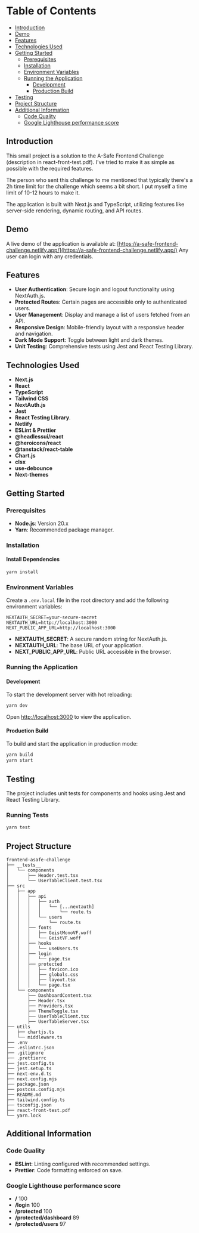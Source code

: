 # Table of Contents
- [Introduction](#introduction)
- [Demo](#demo)
- [Features](#features)
- [Technologies Used](#technologies-used)
- [Getting Started](#getting-started)
  - [Prerequisites](#prerequisites)
  - [Installation](#installation)
  - [Environment Variables](#environment-variables)
  - [Running the Application](#running-the-application)
    - [Development](#development)
    - [Production Build](#production-build)
- [Testing](#testing)
- [Project Structure](#project-structure)
- [Additional Information](#additional-information)
  - [Code Quality](#code-quality)
  - [Google Lighthouse performance score](#google-lighthouse-performance-score)

## Introduction
This small project is a solution to the A-Safe Frontend Challenge (description in react-front-test.pdf).
I've tried to make it as simple as possible with the required features.

The person who sent this challenge to me mentioned that typically there's a 2h time limit for the challenge which seems a bit short.
I put myself a time limit of 10-12 hours to make it.

The application is built with Next.js and TypeScript, utilizing features like server-side rendering, dynamic routing, and API routes.

## Demo
A live demo of the application is available at: [https://a-safe-frontend-challenge.netlify.app/](https://a-safe-frontend-challenge.netlify.app/)
Any user can login with any credentials.

## Features
- **User Authentication**: Secure login and logout functionality using NextAuth.js.
- **Protected Routes**: Certain pages are accessible only to authenticated users.
- **User Management**: Display and manage a list of users fetched from an API.
- **Responsive Design**: Mobile-friendly layout with a responsive header and navigation.
- **Dark Mode Support**: Toggle between light and dark themes.
- **Unit Testing**: Comprehensive tests using Jest and React Testing Library.

## Technologies Used
- **Next.js**
- **React**
- **TypeScript**
- **Tailwind CSS**
- **NextAuth.js**
- **Jest**
- **React Testing Library**.
- **Netlify**
- **ESLint & Prettier**
- **@headlessui/react**
- **@heroicons/react**
- **@tanstack/react-table**
- **Chart.js**
- **clsx**
- **use-debounce**
- **Next-themes**

## Getting Started

### Prerequisites
- **Node.js**: Version 20.x
- **Yarn**: Recommended package manager.

### Installation

#### Install Dependencies
```bash
yarn install
```

### Environment Variables
Create a `.env.local` file in the root directory and add the following environment variables:
```dotenv
NEXTAUTH_SECRET=your-secure-secret
NEXTAUTH_URL=http://localhost:3000
NEXT_PUBLIC_APP_URL=http://localhost:3000
```
- **NEXTAUTH_SECRET**: A secure random string for NextAuth.js.
- **NEXTAUTH_URL**: The base URL of your application.
- **NEXT_PUBLIC_APP_URL**: Public URL accessible in the browser.

### Running the Application

#### Development
To start the development server with hot reloading:
```bash
yarn dev
```
Open [http://localhost:3000](http://localhost:3000) to view the application.

#### Production Build
To build and start the application in production mode:
```bash
yarn build
yarn start
```

## Testing
The project includes unit tests for components and hooks using Jest and React Testing Library.

### Running Tests
```bash
yarn test
```

## Project Structure
```plaintext
frontend-asafe-challenge
├── __tests__
│   └── components
│       ├── Header.test.tsx
│       └── UserTableClient.test.tsx
├── src
│   ├── app
│   │   ├── api
│   │   │   ├── auth
│   │   │   │   └── [...nextauth]
│   │   │   │       └── route.ts
│   │   │   └── users
│   │   │       └── route.ts
│   │   ├── fonts
│   │   │   ├── GeistMonoVF.woff
│   │   │   └── GeistVF.woff
│   │   ├── hooks
│   │   │   └── useUsers.ts
│   │   ├── login
│   │   │   └── page.tsx
│   │   ├── protected
│   │   │   ├── favicon.ico
│   │   │   ├── globals.css
│   │   │   ├── layout.tsx
│   │   │   └── page.tsx
│   └── components
│       ├── DashboardContent.tsx
│       ├── Header.tsx
│       ├── Providers.tsx
│       ├── ThemeToggle.tsx
│       ├── UserTableClient.tsx
│       ├── UserTableServer.tsx
├── utils
│   ├── chartjs.ts
│   └── middleware.ts
├── .env
├── .eslintrc.json
├── .gitignore
├── .prettierrc
├── jest.config.ts
├── jest.setup.ts
├── next-env.d.ts
├── next.config.mjs
├── package.json
├── postcss.config.mjs
├── README.md
├── tailwind.config.ts
├── tsconfig.json
├── react-front-test.pdf
└── yarn.lock
```

## Additional Information

### Code Quality
- **ESLint**: Linting configured with recommended settings.
- **Prettier**: Code formatting enforced on save.

### Google Lighthouse performance score

- **/** 100
- **/login** 100
- **/protected** 100
- **/protected/dashboard** 89
- **/protected/users** 97


